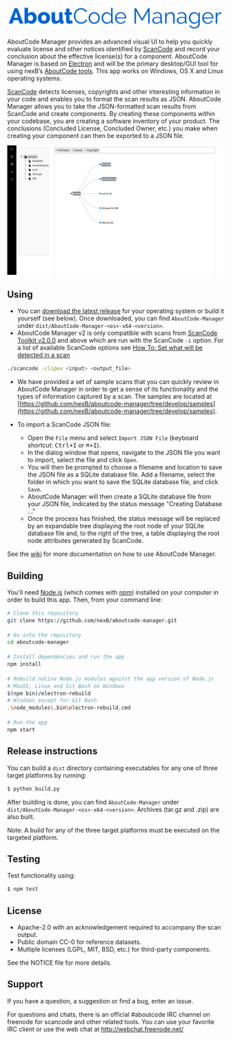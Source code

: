 # <img src="assets/images/aboutcode-logo.png" align="center" alt="AboutCode Manager">

AboutCode Manager provides an advanced visual UI to help you quickly evaluate
license and other notices identified by [ScanCode](https://github.com/nexB/scancode-toolkit/) and record your conclusion
about the effective license(s) for a component. AboutCode Manager is based on
[Electron](https://electron.atom.io/) and will be the primary desktop/GUI tool for using nexB’s [AboutCode
tools](https://github.com/nexB/aboutcode). This app works on Windows, OS X and Linux operating systems.

[ScanCode](https://github.com/nexB/scancode-toolkit/) detects licenses, copyrights 
and other interesting information in your code and enables you to format the scan 
results as JSON. AboutCode Manager allows you to take the JSON-formatted 
scan results from ScanCode and create components. By creating these components within your codebase, you are creating 
a software inventory of your product. The conclusions (Concluded License, 
Concluded Owner, etc.) you make when creating your component can then be 
exported to a JSON file.

![AboutCode Manager](assets/images/aboutcode-manager-nodeview.gif)

## Using

* You can [download the latest release](https://github.com/nexB/aboutcode-manager/releases) for your operating system or build it yourself (see below).
Once downloaded, you can find `AboutCode-Manager` under `dist/AboutCode-Manager-<os>-x64-<version>`.
* AboutCode Manager v2 is only compatible with scans from 
[ScanCode Toolkit v2.0.0](https://github.com/nexB/scancode-toolkit/releases) and 
above which are run with the ScanCode `-i` option. For a list of available ScanCode 
options see [How To: Set what will be detected in a scan](https://github.com/nexB/scancode-toolkit/wiki/How-To:-Set-what-will-be-detected-in-a-scan)

```bash
./scancode -clipeu <input> <output_file>
```

* We have provided a set of sample scans that you can quickly review in AboutCode Manager in order to get a sense of its functionality and the types of information captured by a scan.  The samples are located at [https://github.com/nexB/aboutcode-manager/tree/develop/samples](https://github.com/nexB/aboutcode-manager/tree/develop/samples).

* To import a ScanCode JSON file:
  * Open the `File` menu and select `Import JSON File` (keyboard shortcut: <kbd>Ctrl+I</kbd> or <kbd>&#8984;+I</kbd>).
  * In the dialog window that opens, navigate to the JSON file you want to import, select the file and click `Open`.
  * You will then be prompted to choose a filename and location to save the JSON file as a SQLite database file.  Add a filename, select the folder in which you want to save the SQLite database file, and click `Save`.
  * AboutCode Manager will then create a SQLite database file from your JSON file, indicated by the status message "Creating Database ..."
  * Once the process has finished, the status message will be replaced by an expandable tree displaying the root node of your SQLite database file and, to the right of the tree, a table displaying the root node attributes generated by ScanCode.

See the [wiki](https://github.com/nexB/aboutcode-manager/wiki#tutorials) for more documentation on how to use AboutCode Manager.

## Building

You'll need [Node.js](https://nodejs.org) (which comes with [npm](http://npmjs.com)) installed on your computer in order to build this app.
Then, from your command line:

```bash
# Clone this repository
git clone https://github.com/nexB/aboutcode-manager.git

# Go into the repository
cd aboutcode-manager

# Install dependencies and run the app
npm install

# Rebuild native Node.js modules against the app version of Node.js
# MacOS, Linux and Git Bash on Windows
$(npm bin)/electron-rebuild
# Windows except for Git Bash
.\node_modules\.bin\electron-rebuild.cmd

# Run the app
npm start
```

## Release instructions

You can build a `dist` directory containing executables for any one of three 
target platforms by running:

```bash
$ python build.py
```

After building is done, you can find `AboutCode-Manager` under `dist/AboutCode-Manager-<os>-x64-<version>`.
Archives (tar.gz and .zip) are also built.

Note: A build for any of the three target platforms must be executed on the targeted platform.

## Testing

Test functionality using:

```bash
$ npm test
```

## License

* Apache-2.0 with an acknowledgement required to accompany the scan output.
* Public domain CC-0 for reference datasets.
* Multiple licenses (LGPL, MIT, BSD, etc.) for third-party components.

See the NOTICE file for more details.

## Support

If you have a question, a suggestion or find a bug, enter an issue.

For questions and chats, there is an official #aboutcode IRC channel on freenode for
scancode and other related tools. You can use your favorite IRC client or use the
web chat at http://webchat.freenode.net/
